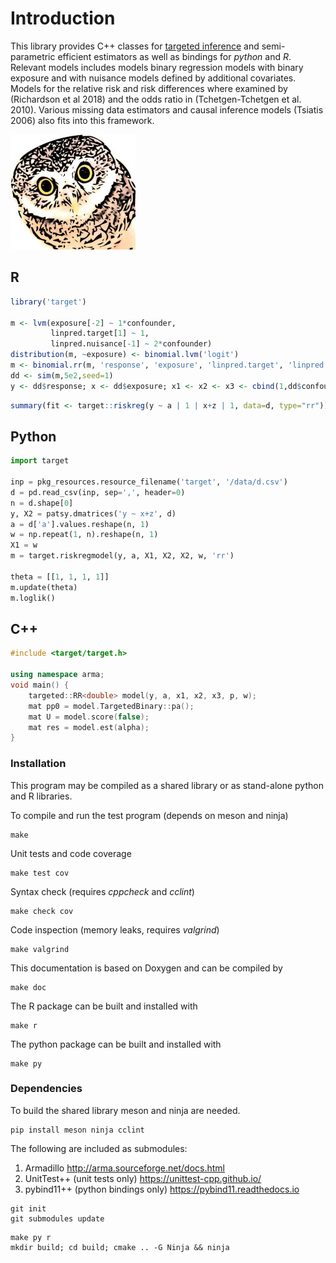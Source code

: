 
# Introduction

This library provides C++ classes for [targeted
inference](doc/targeted.md) and semi-parametric efficient estimators
as well as bindings for *python* and *R*. Relevant models includes
models binary regression models with binary exposure and with nuisance
models defined by additional covariates. Models for the relative risk
and risk differences where examined by (Richardson et al 2018) and the
odds ratio in (Tchetgen-Tchetgen et al. 2010). Various missing data
estimators and causal inference models (Tsiatis 2006) also fits into
this framework.

![](doc/images/targeted.jpg)


## R
```r
library('target')

m <- lvm(exposure[-2] ~ 1*confounder,
         linpred.target[1] ~ 1,
         linpred.nuisance[-1] ~ 2*confounder)
distribution(m, ~exposure) <- binomial.lvm('logit')
m <- binomial.rr(m, 'response', 'exposure', 'linpred.target', 'linpred.nuisance')
dd <- sim(m,5e2,seed=1)
y <- dd$response; x <- dd$exposure; x1 <- x2 <- x3 <- cbind(1,dd$confounder); weights <- rep(1,length(y))
```

```r
summary(fit <- target::riskreg(y ~ a | 1 | x+z | 1, data=d, type="rr"))
```

## Python
```python
import target

inp = pkg_resources.resource_filename('target', '/data/d.csv')
d = pd.read_csv(inp, sep=',', header=0)
n = d.shape[0]
y, X2 = patsy.dmatrices('y ~ x+z', d)
a = d['a'].values.reshape(n, 1)
w = np.repeat(1, n).reshape(n, 1)
X1 = w
m = target.riskregmodel(y, a, X1, X2, X2, w, 'rr')

theta = [[1, 1, 1, 1]]
m.update(theta)
m.loglik()

```

## C++
```cpp
#include <target/target.h>

using namespace arma;
void main() {
	targeted::RR<double> model(y, a, x1, x2, x3, p, w);
	mat pp0 = model.TargetedBinary::pa();
    mat U = model.score(false);
    mat res = model.est(alpha);
}

```

### Installation

This program may be compiled as a shared library or as stand-alone python and R
libraries.


To compile and run the test program (depends on meson and ninja)
```
make
```	

Unit tests and code coverage
```
make test cov
```

Syntax check (requires *cppcheck* and *cclint*) 
```
make check cov
```

Code inspection (memory leaks, requires *valgrind*)
```
make valgrind
```

This documentation is based on Doxygen and can be compiled by
```
make doc
```

The R package can be built and installed with
```
make r
```

The python package can be built and installed with
```
make py
```

### Dependencies

To build the shared library meson and ninja are needed.
```
pip install meson ninja cclint 

```

The following are included as submodules:
1. Armadillo <http://arma.sourceforge.net/docs.html>
2. UnitTest++ (unit tests only) <https://unittest-cpp.github.io/>
3. pybind11++ (python bindings only) <https://pybind11.readthedocs.io>
```
git init
git submodules update
```

```
make py r
mkdir build; cd build; cmake .. -G Ninja && ninja
```

